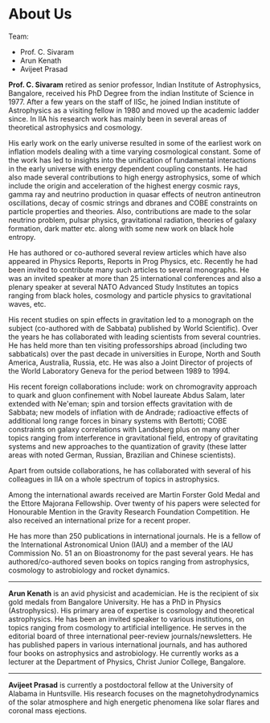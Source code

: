 # About Us

Team:
- Prof. C. Sivaram
- Arun Kenath
- Avijeet Prasad

**Prof. C. Sivaram** retired as senior professor, Indian Institute of Astrophysics, Bangalore, received his PhD Degree from the indian Institute of Science in 1977. After a few years on the staff of IISc, he joined Indian institute of Astrophysics as a visiting fellow in 1980 and moved up the academic​ ladder since. In IIA his research work has mainly been in several areas of theoretical astrophysics and cosmology.

His early work on the early universe resulted in some of the earliest work on inflation models dealing with a time varying cosmological constant. Some of the work has led to insights into the unification of fundamental interactions in the early universe with energy dependent coupling constants. He had also made several contributions to high energy astrophysics, some of which include the origin and acceleration of the highest energy cosmic rays, gamma ray and neutrino production in quasar effects of neutron antineutron oscillations, decay of cosmic strings and dbranes and COBE constraints on particle properties and theories. Also, contributions are made to the solar neutrino problem, pulsar physics, gravitational radiation, theories of galaxy formation, dark matter etc. along with some new work on black hole entropy.

He has authored or co-authored several review articles which have also appeared in Physics Reports, Reports in Prog Physics, etc. Recently he had been invited to contribute many such articles to several monographs. He was an invited speaker at more than 25 international conferences and also a plenary speaker at several NATO Advanced Study Institutes an topics ranging from black holes, cosmology and particle physics to gravitational waves, etc.

His recent studies on spin effects in gravitation led to a monograph on the subject (co-authored with de Sabbata) published by World Scientific). Over the years he has collaborated with leading scientists from several countries. He has held more than ten visiting professorships abroad (including two sabbaticals) over the past decade in universities in Europe, North and South America, Australia, Russia, etc. He was also a Joint Director of projects of the World Laboratory Geneva for the period between 1989 to 1994.

His recent foreign collaborations include: work on chromogravity approach to quark and gluon confinement with Nobel laureate Abdus Salam, later extended with Ne'eman; spin and torsion effects gravitation with de Sabbata; new models of inflation with de Andrade; radioactive effects of additional long range forces in binary systems with Bertotti; COBE constraints on galaxy correlations with Landsberg plus on many other topics ranging from interference in gravitational field, entropy of gravitating systems and new approaches to the quantization of gravity (these latter areas with noted German, Russian, Brazilian and Chinese scientists).

Apart from outside collaborations, he has collaborated with several of his colleagues in IIA on a whole spectrum of topics in astrophysics.

Among the international awards received are Martin Forster Gold Medal and the Ettore Majorana Fellowship. Over twenty of his papers were selected for Honourable Mention in the Gravity Research Foundation Competition. He also received an international prize for a recent proper.

He has more than 250 publications in international journals. He is a fellow of the International Astronomical Union (IAU) and a member of the IAU Commission No. 51 an on Bioastronomy for the past several years.
He has authored/co-authored seven books on topics ranging from astrophysics, cosmology to astrobiology and rocket dynamics.

---
**Arun Kenath** is an avid physicist and academician. He is the recipient of six gold medals from Bangalore University. He has a PhD in Physics (Astrophysics). His primary area of expertise is cosmology and theoretical astrophysics. He has been an invited speaker to various institutions, on topics ranging from cosmology to artificial intelligence. He serves in the editorial board of three international peer-review journals/newsletters. He has published papers in various international journals, and has authored four books on astrophysics and astrobiology. He currently works as a lecturer at the Department of Physics, Christ Junior College, Bangalore.

---
**Avijeet Prasad** is currently a postdoctoral fellow at the University of Alabama in Huntsville. His research focuses on the magnetohydrodynamics of the solar atmosphere and high energetic phenomena like solar flares and coronal mass ejections.
